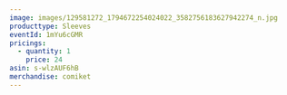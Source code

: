 ```yaml
---
image: images/129581272_1794672254024022_3582756183627942274_n.jpg
producttype: Sleeves
eventId: 1mYu6cGMR
pricings:
  - quantity: 1
    price: 24
asin: s-wlzAUF6hB
merchandise: comiket
---
```

